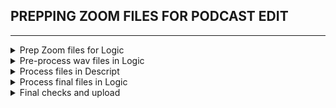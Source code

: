 ## PREPPING ZOOM FILES FOR PODCAST EDIT

---

<details>
  <summary>Prep Zoom files for Logic</summary>
  • Create a working dir for the project with a title in the standard format<br>
  • Copy raw Zoom audio files to the working dir<br>
  • Open files in iZotope RX9:<br>
      • Resample @ 44.1kHz<br>
      • Save as 24bit wav<br>

</details>

<details>
  <summary>Pre-process wav files in Logic</summary>
  • Create a Logic project with the same title as working dir<br>
  • Import wavs into the project<br>
    (Files from more than one source will need to be synced manually in Logic)<br>
  • Create a working dir subdir named "exports"<br>
  • Export files to "exports" dir<br>

</details>

<details>
  <summary>Process files in Descript</summary>
  • Create a new project with the same name as working dir<br>
  • Drag the files from "exports" into the Descript "Project Files" folder<br>
  • Apply Studio Sound to each file<br>
  • Create a composition from each file _after Studio Sound process completes_<br>
  • Append _ss to the end of the composition titles<br>
  • Select each composition, then select Share and export as a wav file<br>

</details>

<details>
  <summary>Process final files in Logic</summary>
  • Open the Logic project and delete existing audio<br>
  • Drag the new files exported from Descript into the Logic project<br>
  • Make any prep edits if needed<br>
  • Create a working dir subdir named "prepped"<br>
  • Export all files to "prepped" dir<br>

</details>

<details>
  <summary>Final checks and upload</summary>
  • Open the Logic project and delete existing audio<br>
  • Drag the new files exported from Descript into the Logic project<br>
  • Make any prep edits if needed<br>
  • Create a working dir subdir named "prepped"<br>
  • Export all files to "prepped" dir<br>
  • Open files in iZotope and adjust level if necessary<br>
  • Upload for editor<br>

</details>
